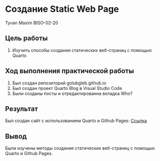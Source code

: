 # Создание Static Web Page

Tyvan Maxim BISO-02-20

## Цель работы

1. Изучить способы создания статических веб-страниц с помощью Quarto

## Ход выполнения практической работы

1. Был создан репозиторий golubgleb.github.io
2. Был создан проект Quarto Blog в Visual Studio Code
3. Были созданы посты и отредактированна вкладка Who?

## Результат

Был создан сайт с использованием Quarto и Github Pages: [Ссылка](https://golubgleb.github.io/)

## Вывод

Были изучены методы создания статических веб-страниц с помощью Quarto и Github Pages.
